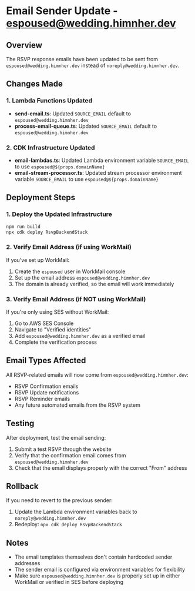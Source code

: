 # Email Sender Update - espoused@wedding.himnher.dev

## Overview
The RSVP response emails have been updated to be sent from `espoused@wedding.himnher.dev` instead of `noreply@wedding.himnher.dev`.

## Changes Made

### 1. Lambda Functions Updated
- **send-email.ts**: Updated `SOURCE_EMAIL` default to `espoused@wedding.himnher.dev`
- **process-email-queue.ts**: Updated `SOURCE_EMAIL` default to `espoused@wedding.himnher.dev`

### 2. CDK Infrastructure Updated
- **email-lambdas.ts**: Updated Lambda environment variable `SOURCE_EMAIL` to use `espoused@${props.domainName}`
- **email-stream-processor.ts**: Updated stream processor environment variable `SOURCE_EMAIL` to use `espoused@${props.domainName}`

## Deployment Steps

### 1. Deploy the Updated Infrastructure
```bash
npm run build
npx cdk deploy RsvpBackendStack
```

### 2. Verify Email Address (if using WorkMail)
If you've set up WorkMail:
1. Create the `espoused` user in WorkMail console
2. Set up the email address `espoused@wedding.himnher.dev`
3. The domain is already verified, so the email will work immediately

### 3. Verify Email Address (if NOT using WorkMail)
If you're only using SES without WorkMail:
1. Go to AWS SES Console
2. Navigate to "Verified identities"
3. Add `espoused@wedding.himnher.dev` as a verified email
4. Complete the verification process

## Email Types Affected

All RSVP-related emails will now come from `espoused@wedding.himnher.dev`:
- RSVP Confirmation emails
- RSVP Update notifications
- RSVP Reminder emails
- Any future automated emails from the RSVP system

## Testing

After deployment, test the email sending:
1. Submit a test RSVP through the website
2. Verify that the confirmation email comes from `espoused@wedding.himnher.dev`
3. Check that the email displays properly with the correct "From" address

## Rollback

If you need to revert to the previous sender:
1. Update the Lambda environment variables back to `noreply@wedding.himnher.dev`
2. Redeploy: `npx cdk deploy RsvpBackendStack`

## Notes

- The email templates themselves don't contain hardcoded sender addresses
- The sender email is configured via environment variables for flexibility
- Make sure `espoused@wedding.himnher.dev` is properly set up in either WorkMail or verified in SES before deploying